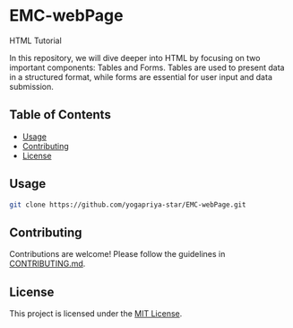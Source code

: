 # EMC-webPage
HTML Tutorial

In this repository, we will dive deeper into HTML by focusing on two important components: Tables and Forms. Tables are used to present data in a structured format,
while forms are essential for user input and data submission.

## Table of Contents
- [Usage](#usage)
- [Contributing](#contributing)
- [License](#license)

## Usage

```bash
git clone https://github.com/yogapriya-star/EMC-webPage.git
```

## Contributing
Contributions are welcome! Please follow the guidelines in [CONTRIBUTING.md](CONTRIBUTING.md).

## License
This project is licensed under the [MIT License](LICENSE).
